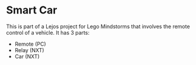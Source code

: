 # Smart Car 
This is part of a Lejos project for Lego Mindstorms that involves the remote control of a vehicle.
It has 3 parts:
* Remote (PC)
* Relay (NXT)
* Car (NXT)

